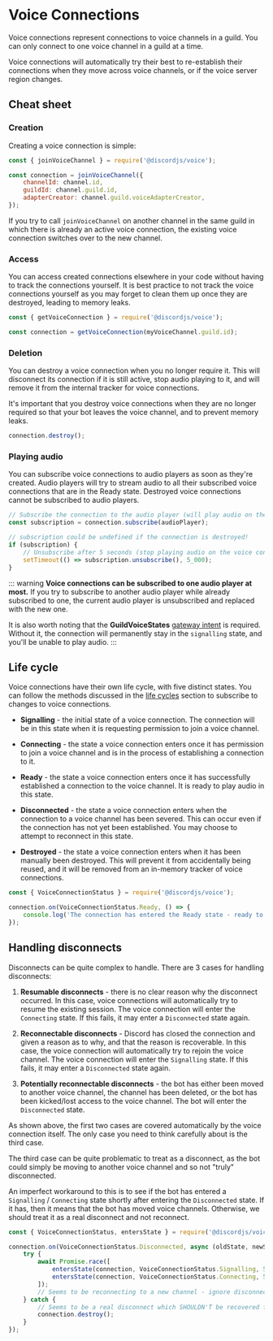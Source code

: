 # Voice Connections

Voice connections represent connections to voice channels in a guild. You can only connect to one voice channel in a guild at a time.

Voice connections will automatically try their best to re-establish their connections when they move across voice channels, or if the voice server region changes.

## Cheat sheet

### Creation

Creating a voice connection is simple:

```js
const { joinVoiceChannel } = require('@discordjs/voice');

const connection = joinVoiceChannel({
	channelId: channel.id,
	guildId: channel.guild.id,
	adapterCreator: channel.guild.voiceAdapterCreator,
});
```

If you try to call `joinVoiceChannel` on another channel in the same guild in which there is already an active voice connection, the existing voice connection switches over to the new channel.

### Access

You can access created connections elsewhere in your code without having to track the connections yourself. It is best practice to not track the voice connections yourself as you may forget to clean them up once they are destroyed, leading to memory leaks.

```js
const { getVoiceConnection } = require('@discordjs/voice');

const connection = getVoiceConnection(myVoiceChannel.guild.id);
```

### Deletion

You can destroy a voice connection when you no longer require it. This will disconnect its connection if it is still active, stop audio playing to it, and will remove it from the internal tracker for voice connections.

It's important that you destroy voice connections when they are no longer required so that your bot leaves the voice channel, and to prevent memory leaks.

```js
connection.destroy();
```

### Playing audio

You can subscribe voice connections to audio players as soon as they're created. Audio players will try to stream audio to all their subscribed voice connections that are in the Ready state. Destroyed voice connections cannot be subscribed to audio players.

```js
// Subscribe the connection to the audio player (will play audio on the voice connection)
const subscription = connection.subscribe(audioPlayer);

// subscription could be undefined if the connection is destroyed!
if (subscription) {
	// Unsubscribe after 5 seconds (stop playing audio on the voice connection)
	setTimeout(() => subscription.unsubscribe(), 5_000);
}
```

::: warning
**Voice connections can be subscribed to one audio player at most.** If you try to subscribe to another audio player while already subscribed to one, the current audio player is unsubscribed and replaced with the new one.

It is also worth noting that the **GuildVoiceStates** [gateway intent](/popular-topics/intents.md#gateway-intents) is required. Without it, the connection will permanently stay in the `signalling` state, and you'll be unable to play audio.
:::

## Life cycle

Voice connections have their own life cycle, with five distinct states. You can follow the methods discussed in the [life cycles](/voice/life-cycles.md) section to subscribe to changes to voice connections.

- **Signalling** - the initial state of a voice connection. The connection will be in this state when it is requesting permission to join a voice channel.

- **Connecting** - the state a voice connection enters once it has permission to join a voice channel and is in the process of establishing a connection to it.

- **Ready** - the state a voice connection enters once it has successfully established a connection to the voice channel. It is ready to play audio in this state.

- **Disconnected** - the state a voice connection enters when the connection to a voice channel has been severed. This can occur even if the connection has not yet been established. You may choose to attempt to reconnect in this state.

- **Destroyed** - the state a voice connection enters when it has been manually been destroyed. This will prevent it from accidentally being reused, and it will be removed from an in-memory tracker of voice connections.

```js
const { VoiceConnectionStatus } = require('@discordjs/voice');

connection.on(VoiceConnectionStatus.Ready, () => {
	console.log('The connection has entered the Ready state - ready to play audio!');
});
```

## Handling disconnects

Disconnects can be quite complex to handle. There are 3 cases for handling disconnects:

1. **Resumable disconnects** - there is no clear reason why the disconnect occurred. In this case, voice connections will automatically try to resume the existing session. The voice connection will enter the `Connecting` state. If this fails, it may enter a `Disconnected` state again.

2. **Reconnectable disconnects** - Discord has closed the connection and given a reason as to why, and that the reason is recoverable. In this case, the voice connection will automatically try to rejoin the voice channel. The voice connection will enter the `Signalling` state. If this fails, it may enter a `Disconnected` state again.

3. **Potentially reconnectable disconnects** - the bot has either been moved to another voice channel, the channel has been deleted, or the bot has been kicked/lost access to the voice channel. The bot will enter the `Disconnected` state.

As shown above, the first two cases are covered automatically by the voice connection itself. The only case you need to think carefully about is the third case.

The third case can be quite problematic to treat as a disconnect, as the bot could simply be moving to another voice channel and so not "truly" disconnected.

An imperfect workaround to this is to see if the bot has entered a `Signalling` / `Connecting` state shortly after entering the `Disconnected` state. If it has, then it means that the bot has moved voice channels. Otherwise, we should treat it as a real disconnect and not reconnect.

```js
const { VoiceConnectionStatus, entersState } = require('@discordjs/voice');

connection.on(VoiceConnectionStatus.Disconnected, async (oldState, newState) => {
	try {
		await Promise.race([
			entersState(connection, VoiceConnectionStatus.Signalling, 5_000),
			entersState(connection, VoiceConnectionStatus.Connecting, 5_000),
		]);
		// Seems to be reconnecting to a new channel - ignore disconnect
	} catch {
		// Seems to be a real disconnect which SHOULDN'T be recovered from
		connection.destroy();
	}
});
```
